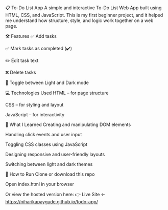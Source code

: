 📋 To-Do List App
A simple and interactive To-Do List Web App built using HTML, CSS, and JavaScript. This is my first beginner project, and it helped me understand how structure, style, and logic work together on a web page.

🛠️ Features
✅ Add tasks

✅ Mark tasks as completed (✔️)

✏️ Edit task text

❌ Delete tasks

🌙 Toggle between Light and Dark mode

💻 Technologies Used
HTML – for page structure

CSS – for styling and layout

JavaScript – for interactivity

🎯 What I Learned
Creating and manipulating DOM elements

Handling click events and user input

Toggling CSS classes using JavaScript

Designing responsive and user-friendly layouts

Switching between light and dark themes

🚀 How to Run
Clone or download this repo

Open index.html in your browser

Or view the hosted version here:
👉 Live Site ← https://niharikapaygude.github.io/todo-app/

